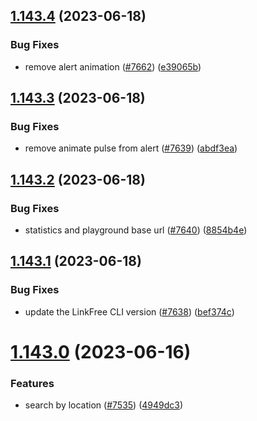## [1.143.4](https://github.com/EddieHubCommunity/LinkFree/compare/v1.143.3...v1.143.4) (2023-06-18)


### Bug Fixes

* remove alert animation ([#7662](https://github.com/EddieHubCommunity/LinkFree/issues/7662)) ([e39065b](https://github.com/EddieHubCommunity/LinkFree/commit/e39065b940edccd08f13bad54bfc5614954d6289))



## [1.143.3](https://github.com/EddieHubCommunity/LinkFree/compare/v1.143.2...v1.143.3) (2023-06-18)


### Bug Fixes

* remove animate pulse from alert ([#7639](https://github.com/EddieHubCommunity/LinkFree/issues/7639)) ([abdf3ea](https://github.com/EddieHubCommunity/LinkFree/commit/abdf3ea3f8fd2767021f2e82f6c641a69f498c9f))



## [1.143.2](https://github.com/EddieHubCommunity/LinkFree/compare/v1.143.1...v1.143.2) (2023-06-18)


### Bug Fixes

*  statistics and playground base url ([#7640](https://github.com/EddieHubCommunity/LinkFree/issues/7640)) ([8854b4e](https://github.com/EddieHubCommunity/LinkFree/commit/8854b4e491ec70010b2a4517af857abb4cc10b28))



## [1.143.1](https://github.com/EddieHubCommunity/LinkFree/compare/v1.143.0...v1.143.1) (2023-06-18)


### Bug Fixes

* update the LinkFree CLI version ([#7638](https://github.com/EddieHubCommunity/LinkFree/issues/7638)) ([bef374c](https://github.com/EddieHubCommunity/LinkFree/commit/bef374c6dbe8c7ae24b46546aead73ee1faa3ae1))



# [1.143.0](https://github.com/EddieHubCommunity/LinkFree/compare/v1.142.6...v1.143.0) (2023-06-16)


### Features

* search by location ([#7535](https://github.com/EddieHubCommunity/LinkFree/issues/7535)) ([4949dc3](https://github.com/EddieHubCommunity/LinkFree/commit/4949dc395d9c15ce18e67c0310012fee4a17304c))



